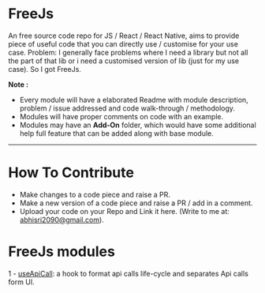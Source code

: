 # FreeJs
An free source code repo for JS / React / React Native, aims to provide piece of useful code that you can directly use / customise for your use case.
Problem: I generally face problems where I need a library but not all the part of that lib or i need a customised version of lib (just for my use case). So I got FreeJs.

__Note :__
* Every module will have a elaborated Readme with module description, problem / issue addressed and code walk-through / methodology.
* Modules will have proper comments on code with an example.
* Modules may have an __Add-On__ folder, which would have some additional help full feature that can be added along with base module.
___

# How To Contribute
- Make changes to a code piece and raise a PR.
- Make a new version of a code piece and raise a PR / add in a comment.
- Upload your code on your Repo and Link it here. (Write to me at: abhisri2090@gmail.com).

# FreeJs modules
1 - [useApiCall](https://github.com/abhisri2090/FreeJs/tree/main/useApiCall): a hook to format api calls life-cycle and separates Api calls form UI.
